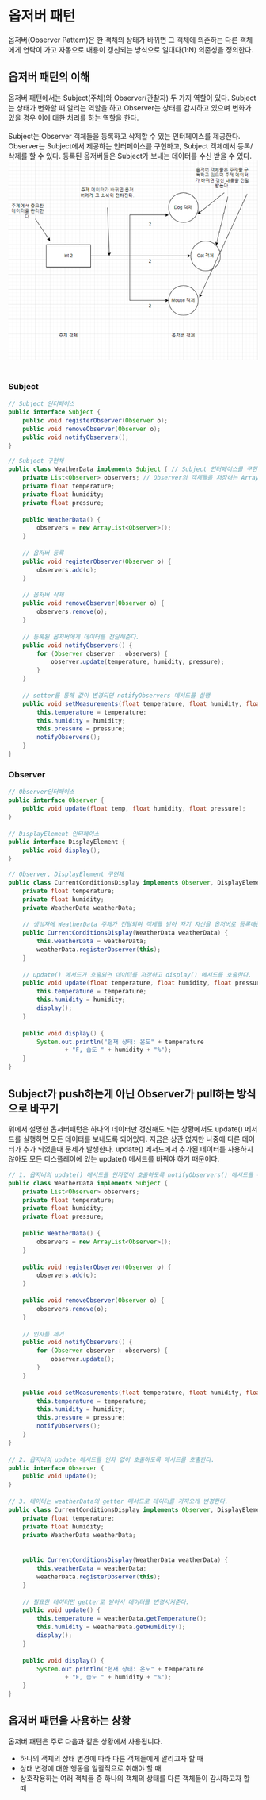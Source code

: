 # 옵저버 패턴
옵저버(Observer Pattern)은 한 객체의 상태가 바뀌면 그 객체에 의존하는 다른 객체에게 연락이 가고 자동으로 내용이 갱신되는 방식으로 일대다(1:N) 의존성을 정의한다.

## 옵저버 패턴의 이해
옵저버 패턴에서는 Subject(주체)와 Observer(관찰자) 두 가지 역할이 있다. Subject는 상태가 변화할 때 알리는 역할을 하고 Observer는 상태를 감시하고 있으며 변화가 있을 경우 이에 대한 처리를 하는 역할을 한다.
<br/><br/>
Subject는 Observer 객체들을 등록하고 삭제할 수 있는 인터페이스를 제공한다. Observer는 Subject에서 제공하는 인터페이스를 구현하고, Subject 객체에서 등록/삭제를 할 수 있다. 등록된 옵저버들은 Subject가 보내는 데이터를 수신 받을 수 있다.
<img src="../img/observer1.png" alt="observer1.png">
<br/><br/>
### Subject
```java
// Subject 인터페이스
public interface Subject {
	public void registerObserver(Observer o);
	public void removeObserver(Observer o);
	public void notifyObservers();
}
```
```java
// Subject 구현체
public class WeatherData implements Subject { // Subject 인터페이스를 구현한다.
	private List<Observer> observers; // Observer의 객체들을 저장하는 ArrayList를 추가한다.
	private float temperature;
	private float humidity;
	private float pressure;
	
	public WeatherData() {
		observers = new ArrayList<Observer>();
	}
	
    // 옵저버 등록
	public void registerObserver(Observer o) {
		observers.add(o);
	}

    // 옵저버 삭제
	public void removeObserver(Observer o) {
		observers.remove(o);
	}
	
    // 등록된 옵저버에게 데이터를 전달해준다.
	public void notifyObservers() {
		for (Observer observer : observers) {
			observer.update(temperature, humidity, pressure);
		}
	}
	
    // setter를 통해 값이 변경되면 notifyObservers 메서드를 실행
	public void setMeasurements(float temperature, float humidity, float pressure) {
		this.temperature = temperature;
		this.humidity = humidity;
		this.pressure = pressure;
        notifyObservers();
	}
}

```
### Observer
```java
// Observer인터페이스
public interface Observer {
    public void update(float temp, float humidity, float pressure);
}

// DisplayElement 인터페이스
public interface DisplayElement {
    public void display();
}
```
```java
// Observer, DisplayElement 구현체
public class CurrentConditionsDisplay implements Observer, DisplayElement { // Opserver, DisplayElement 인터페이스 상속
    private float temperature;
    private float humidity;
    private WeatherData weatherData;

    // 생성자에 WeatherData 주제가 전달되며 객체를 받아 자기 자신을 옵저버로 등록해준다.
    public CurrentConditionsDisplay(WeatherData weatherData) {
        this.weatherData = weatherData;
        weatherData.registerObserver(this);
    }

    // update() 메서드가 호출되면 데이터를 저장하고 display() 메서드를 호출한다.
    public void update(float temperature, float humidity, float pressure) {
        this.temperature = temperature;
        this.humidity = humidity;
        display();
    }

    public void display() {
        System.out.println("현재 상태: 온도" + temperature
                + "F, 습도 " + humidity + "%");
    }
}

```
## Subject가 push하는게 아닌 Observer가 pull하는 방식으로 바꾸기
위에서 설명한 옵저버패턴은 하나의 데이터만 갱신해도 되는 상황에서도 update() 메서드를 실행하면 모든 데이터를 보내도록 되어있다.
지금은 상관 없지만 나중에 다른 데이터가 추가 되었을때 문제가 발생한다. update() 메서드에서 추가된 데이터를 사용하지 않아도
모든 디스플레이에 있는 update() 메서드를 바꿔야 하기 때문이다.
```java
// 1. 옵저버의 update() 메서드를 인자없이 호출하도록 notifyObservers() 메서드를 수정한다.
public class WeatherData implements Subject { 
    private List<Observer> observers; 
    private float temperature;
    private float humidity;
    private float pressure;

    public WeatherData() {
        observers = new ArrayList<Observer>();
    }
    
    public void registerObserver(Observer o) {
        observers.add(o);
    }

    public void removeObserver(Observer o) {
        observers.remove(o);
    }

    // 인자를 제거
    public void notifyObservers() {
        for (Observer observer : observers) {
            observer.update();
        }
    }
    
    public void setMeasurements(float temperature, float humidity, float pressure) {
        this.temperature = temperature;
        this.humidity = humidity;
        this.pressure = pressure;
        notifyObservers();
    }
}

// 2. 옵저버의 update 메서드를 인자 없이 호출하도록 메서드를 호출한다.
public interface Observer {
    public void update();
}

// 3. 데이터는 weatherData의 getter 메서드로 데이터를 가져오게 변경한다.
public class CurrentConditionsDisplay implements Observer, DisplayElement { // Opserver, DisplayElement 인터페이스 상속
    private float temperature;
    private float humidity;
    private WeatherData weatherData;


    public CurrentConditionsDisplay(WeatherData weatherData) {
        this.weatherData = weatherData;
        weatherData.registerObserver(this);
    }

    // 필요한 데이터만 getter로 받아서 데이터를 변경시켜준다.
    public void update() {
        this.temperature = weatherData.getTemperature();
        this.humidity = weatherData.getHumidity();
        display();
    }

    public void display() {
        System.out.println("현재 상태: 온도" + temperature
                + "F, 습도 " + humidity + "%");
    }
}

```


## 옵저버 패턴을 사용하는 상황
옵저버 패턴은 주로 다음과 같은 상황에서 사용됩니다.

- 하나의 객체의 상태 변경에 따라 다른 객체들에게 알리고자 할 때
- 상태 변경에 대한 행동을 일괄적으로 취해야 할 때
- 상호작용하는 여러 객체들 중 하나의 객체의 상태를 다른 객체들이 감시하고자 할 때
